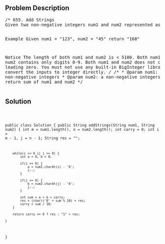 <!--
<style>
  body { font-family: Arial, sans-serif; }
  .container { max-width: 100%; margin: auto; padding: 20px; }
  .comment-block { background-color: #f9f9f9; padding: 10px; border-left: 5px solid #ccc; max-width: 80%; margin: auto;}
  .code-block { background-color: #f4f4f4; padding: 10px; border: 1px solid #ddd; }
</style>
-->

<div class='container'>
<h2>Problem Description</h2>
<div class='comment-block'>
<pre>
/* 655. Add Strings
Given two non-negative integers num1 and num2 represented as string, return the sum of num1 and num2.

Example
Given num1 = "123", num2 = "45"
return "168"

Notice
The length of both num1 and num2 is < 5100.
Both num1 and num2 contains only digits 0-9.
Both num1 and num2 does not contain any leading zero.
You must not use any built-in BigInteger library or convert the inputs to integer directly.
*/
    /**
     * @param num1: a non-negative integers
     * @param num2: a non-negative integers
     * @return: return sum of num1 and num2
     */
</pre>
</div>

<h2>Solution</h2>
<div class='code-block'>
<pre><code class='language-java'>

public class Solution {
    public String addStrings(String num1, String num2) {
        int m = num1.length(), n = num2.length();
        int carry = 0;
        int i = m - 1, j = n - 1;
        String res = "";
        
        while(i >= 0 || j >= 0) {
            int a = 0, b = 0;
            
            if(i >= 0) {
                a = num1.charAt(i) - '0';
                i--;
            }
            
            if(j >= 0) {
                b = num2.charAt(j) - '0';
                j--;
            }
            
            int sum = a + b + carry;
            res = (char)('0' + sum % 10) + res;
            carry = sum / 10;
        }
        
        return carry == 0 ? res : "1" + res;
        
    }
}
</code></pre>
</div>
</div>
